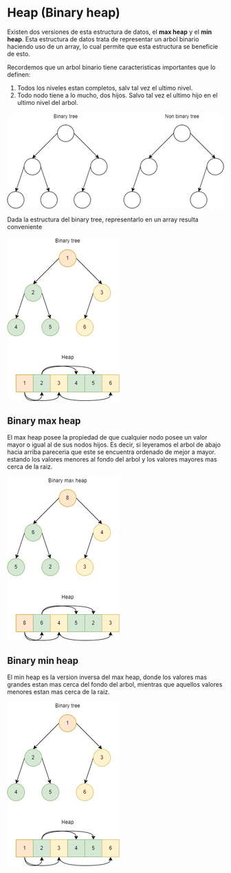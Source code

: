 # Heap (Binary heap)
Existen dos versiones de esta estructura de datos, el **max heap** y el **min heap**.
Esta estructura de datos trata de representar un arbol binario haciendo uso de un array, lo cual permite que 
esta estructura se beneficie de esto.

Recordemos que un arbol binario tiene caracteristicas importantes que lo definen:   
1. Todos los niveles estan completos, salv tal vez el ultimo nivel.
2. Todo nodo tiene a lo mucho, dos hijos. Salvo tal vez el ultimo hijo en el ultimo nivel del arbol.

![Binary tree](../assets/BinaryTree.jpg)   

Dada la estructura del binary tree, representarlo en un array resulta conveniente  

![Heap](../assets/Heap.jpg)   

## Binary max heap
El max heap posee la propiedad de que cualquier nodo posee un valor mayor o igual al de sus nodos hijos. Es decir,
si leyeramos el arbol de abajo hacia arriba pareceria que este se encuentra ordenado de mejor a mayor. estando los 
valores menores al fondo del arbol y los valores mayores mas cerca de la raiz.   

![Max heap](../assets/Max%20heap.jpg)  



## Binary min heap
El min heap es la version inversa del max heap, donde los valores mas grandes estan mas cerca del fondo del arbol, mientras
que aquellos valores menores estan mas cerca de la raiz.  
 
![Min heap](../assets/Heap.jpg)   
